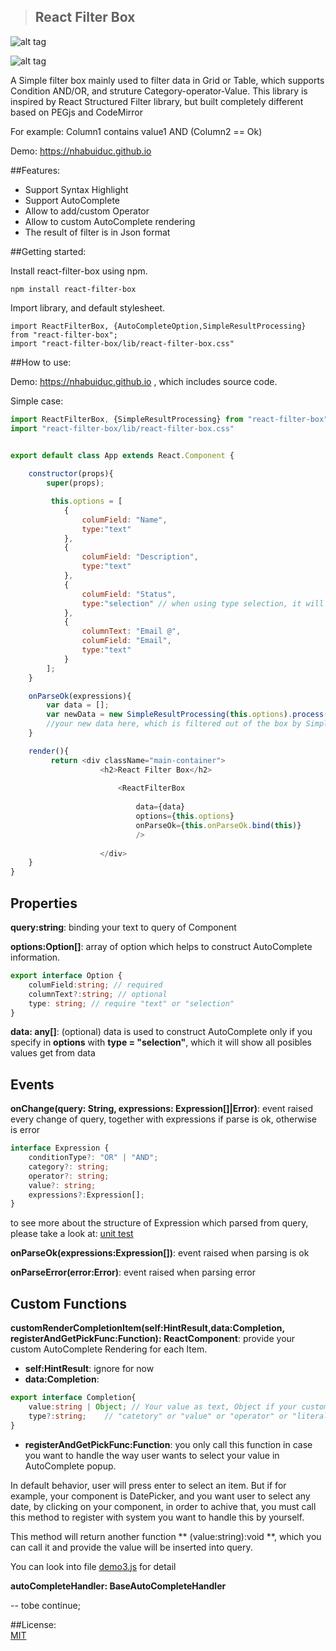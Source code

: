 >## React Filter Box

![alt tag](https://mskxxa-dm2306.files.1drv.com/y3mthZuvqevAuYkXsYFKwmnNtgAlPk7dmhPKCGtpvJf4YnxhYVMA0xUe7Q1wqVbEysoPMoJda7raS716lg8eJbjBCUFWzocAqcoMLc8hoXVERmOOsYKO4lPpoqLJVOZXhHhuwkGMU9MpfofIfWDhQo2Xke9VK1YP3uaaqvZLG41I4A?width=1024&height=374&cropmode=none)


![alt tag](https://nckxxa-dm2306.files.1drv.com/y3mQggy6Aaj3cCYX_4yCfgYEBYjzuknwQaT97pzAlfEriw3606yGJWpQXldZMU92lLiFlUAmoqMMBCKPJC6_TW8ys78hz1iuA9DwZQSmV5wF65bsRjHdX5pYcCQUNtHC4YelH90GnjoG4Jx7Mlk-WzutlAr47l2oGUDLY6BJEEXsyM?width=1024&height=444&cropmode=none)

A Simple filter box mainly used to filter data in Grid or Table,  which supports Condition AND/OR, 
and struture Category-operator-Value. This library is inspired by React Structured Filter library,
but built completely different based on PEGjs and CodeMirror

For example: Column1 contains value1 AND (Column2 == Ok)

Demo: https://nhabuiduc.github.io

##Features:

- Support Syntax Highlight
- Support AutoComplete
- Allow to add/custom Operator
- Allow to custom AutoComplete rendering 
- The result of filter is in Json format

##Getting started:

Install react-filter-box using npm.

``npm install react-filter-box``

Import library, and default stylesheet.

``import ReactFilterBox, {AutoCompleteOption,SimpleResultProcessing} from "react-filter-box";``   
``import "react-filter-box/lib/react-filter-box.css"``   

##How to use:


Demo: https://nhabuiduc.github.io , which includes source code.

Simple case:

```javascript
import ReactFilterBox, {SimpleResultProcessing} from "react-filter-box";
import "react-filter-box/lib/react-filter-box.css"


export default class App extends React.Component {
    
    constructor(props){
        super(props);

         this.options = [
            {
                columField: "Name",
                type:"text"
            },
            {
                columField: "Description",
                type:"text"
            },
            {
                columField: "Status",
                type:"selection" // when using type selection, it will automatically sugest all posible values
            },
            {
                columnText: "Email @",
                columField: "Email",
                type:"text"
            }
        ];
    }

    onParseOk(expressions){
        var data = [];
        var newData = new SimpleResultProcessing(this.options).process(data,expressions);
        //your new data here, which is filtered out of the box by SimpleResultProcessing
    }

    render(){
         return <div className="main-container"> 
                    <h2>React Filter Box</h2>
         
                        <ReactFilterBox 
                            
                            data={data}
                            options={this.options}
                            onParseOk={this.onParseOk.bind(this)}
                            />
                    
                    </div>
    }
}
```

## Properties

**query:string**: binding your text to query of Component

**options:Option[]**: array of option which helps to construct AutoComplete information.

```typescript
export interface Option {
    columField:string; // required
    columnText?:string; // optional
    type: string; // require "text" or "selection"
}
```
**data: any[]**: (optional) data is used to construct AutoComplete only if 
you specify in **options** with **type = "selection"**, which it will
show all posibles values get from data

## Events

**onChange(query: String, expressions: Expression[]|Error)**: event raised every change of 
query, together with expressions if parse is ok, otherwise is error

```typescript
interface Expression {
    conditionType?: "OR" | "AND";
    category?: string;
    operator?: string;
    value?: string;
    expressions?:Expression[];    
}
```

to see more about the structure of Expression which parsed from query, please
take a look at: [unit test](https://github.com/nhabuiduc/react-filter-box/blob/master/test/FilterQUeryParser.spec.ts)

**onParseOk(expressions:Expression[])**: event raised when parsing is ok


**onParseError(error:Error)**: event raised when parsing error

## Custom Functions
**customRenderCompletionItem(self:HintResult,data:Completion, registerAndGetPickFunc:Function): ReactComponent**:
provide your custom AutoComplete Rendering for each Item.

- **self:HintResult**: ignore for now
- **data:Completion**:

```typescript
export interface Completion{
    value:string | Object; // Your value as text, Object if your custom AutoCompleteHandler return Object
    type?:string;    // "catetory" or "value" or "operator" or "literal"
}
``` 


- **registerAndGetPickFunc:Function**: you only call this function in case you want 
to handle the way user wants to select your value in AutoComplete popup. 

In default behavior, user will  press enter to select an item.
But if for example, your component is DatePicker, and you want user to select any date,
by clicking on your component, in order to achive that, you must call this method to 
register with system you want to handle this by yourself.

This method will return another function ** (value:string):void **, which you can call it
 and provide the value will be inserted into query.

 You can look into file [demo3.js](https://github.com/nhabuiduc/react-filter-box/blob/master/js-example/src/demo3.js) for detail

 **autoCompleteHandler: BaseAutoCompleteHandler**

 -- tobe continue;

##License:  
[MIT](https://github.com/nhabuiduc/react-filter-box/blob/master/LICENSE.md)